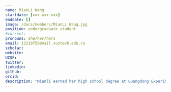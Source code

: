 ```yaml
---
name: MianLi Wang
startdate: [xxx-xxx-xxx]
enddate: []
image: /docs/members/MianLi Wang.jpg
position: undergraduate student 
#current:
pronouns: she/her/hers
email: 12210755@mail.sustech.edu.cn
scholar: 
website:
UCSF:
twitter: 
linkedin:
github:
orcid: 
description: "Mianli earned her high school degree at Guangdong Experimental High School in 2022. She joined Wang Lab as an undergraduate student in November 2022. Now, her work focuses on cardiac physiology and pathology."
---
```

